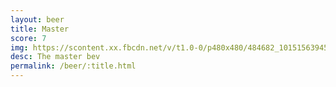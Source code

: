 ```yaml
---
layout: beer
title: Master
score: 7
img: https://scontent.xx.fbcdn.net/v/t1.0-0/p480x480/484682_10151563945163745_604451899_n.jpg?oh=407450a65be44cb4ea1b1cf364c72827&oe=590EBCC0
desc: The master bev
permalink: /beer/:title.html
---
```

